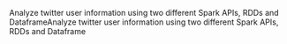 Analyze twitter user information using two different Spark APIs, RDDs and DataframeAnalyze twitter user information using two different Spark APIs, RDDs and Dataframe
